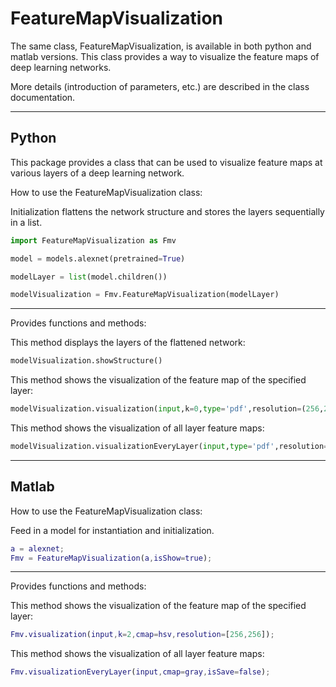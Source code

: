 # **FeatureMapVisualization**

The same class, FeatureMapVisualization, is available in both python and matlab versions. This class provides a way to visualize the feature maps of deep learning networks.

More details (introduction of parameters, etc.) are described in the class documentation.

---------------------

## Python

This package provides a class that can be used to visualize feature maps at various layers of a deep learning network.

How to use the FeatureMapVisualization class:

Initialization flattens the network structure and stores the layers sequentially in a list.

```python
import FeatureMapVisualization as Fmv

model = models.alexnet(pretrained=True)

modelLayer = list(model.children())

modelVisualization = Fmv.FeatureMapVisualization(modelLayer)
```

----------------------------
Provides functions and methods:

This method displays the layers of the flattened network:

```python
modelVisualization.showStructure()
```


This method shows the visualization of the feature map of the specified layer:

```python
modelVisualization.visualization(input,k=0,type='pdf',resolution=(256,256))
```


This method shows the visualization of all layer feature maps:

```python
modelVisualization.visualizationEveryLayer(input,type='pdf',resolution=(256,256))
```

------------------------------------------------------------------------------------------------------------------------------------------------------------------------

## Matlab

How to use the FeatureMapVisualization class:

Feed in a model for instantiation and initialization.

~~~matlab
a = alexnet;
Fmv = FeatureMapVisualization(a,isShow=true);
~~~

------

Provides functions and methods:

This method shows the visualization of the feature map of the specified layer:

~~~matlab
Fmv.visualization(input,k=2,cmap=hsv,resolution=[256,256]);
~~~

This method shows the visualization of all layer feature maps:

~~~matlab
Fmv.visualizationEveryLayer(input,cmap=gray,isSave=false);
~~~
